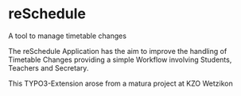 # reSchedule
A tool to manage timetable changes

The reSchedule Application has the aim to improve the handling of Timetable Changes providing a simple Workflow involving Students, Teachers and Secretary.

This TYPO3-Extension arose from a matura project at KZO Wetzikon
